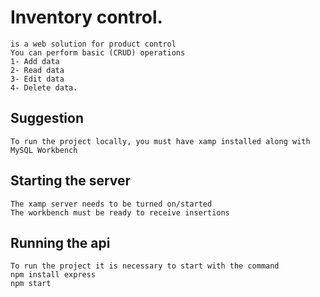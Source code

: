 # Inventory control.
```
is a web solution for product control
You can perform basic (CRUD) operations
1- Add data
2- Read data
3- Edit data
4- Delete data.

```


## Suggestion
```
To run the project locally, you must have xamp installed along with MySQL Workbench
```


## Starting the server
```
The xamp server needs to be turned on/started
The workbench must be ready to receive insertions
```


## Running the api
```
To run the project it is necessary to start with the command
npm install express
npm start
```
